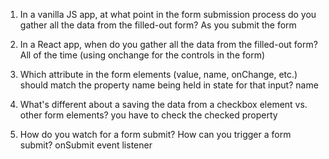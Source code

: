1. In a vanilla JS app, at what point in the form submission
   process do you gather all the data from the filled-out form?
   As you submit the form
   


2. In a React app, when do you gather all the data from
   the filled-out form?
   All of the time (using onchange for the controls
   in the form)



3. Which attribute in the form elements (value, name, onChange, etc.)
   should match the property name being held in state for that input?
   name
   


4. What's different about a saving the data from a checkbox element
   vs. other form elements?
   you have to check the checked property



5. How do you watch for a form submit? How can you trigger
   a form submit?
   onSubmit event listener
